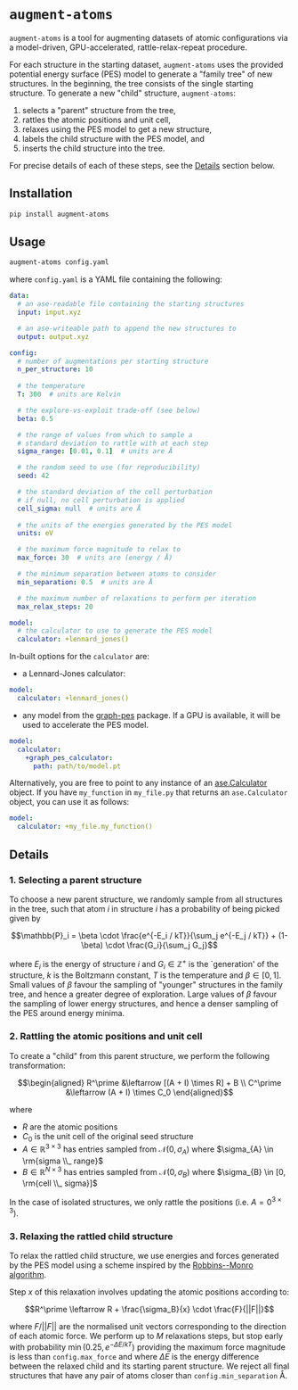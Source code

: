 # `augment-atoms`


`augment-atoms` is a tool for augmenting datasets of atomic configurations via a model-driven, GPU-accelerated, rattle-relax-repeat procedure.

For each structure in the starting dataset, `augment-atoms` uses the provided potential energy surface (PES) model to generate a "family tree" of new structures. 
In the beginning, the tree consists of the single starting structure. 
To generate a new "child" structure, `augment-atoms`:
1. selects a "parent" structure from the tree,
2. rattles the atomic positions and unit cell,
3. relaxes using the PES model to get a new structure,
4. labels the child structure with the PES model, and
5. inserts the child structure into the tree.

For precise details of each of these steps, see the [Details](#details) section below.


## Installation

```bash
pip install augment-atoms
```

## Usage

```bash
augment-atoms config.yaml
```

where `config.yaml` is a YAML file containing the following:

```yaml
data:
  # an ase-readable file containing the starting structures
  input: input.xyz 

  # an ase-writeable path to append the new structures to
  output: output.xyz

config:
  # number of augmentations per starting structure
  n_per_structure: 10
  
  # the temperature
  T: 300  # units are Kelvin

  # the explore-vs-exploit trade-off (see below)
  beta: 0.5

  # the range of values from which to sample a 
  # standard deviation to rattle with at each step
  sigma_range: [0.01, 0.1]  # units are Å

  # the random seed to use (for reproducibility)
  seed: 42

  # the standard deviation of the cell perturbation
  # if null, no cell perturbation is applied
  cell_sigma: null  # units are Å
  
  # the units of the energies generated by the PES model
  units: eV

  # the maximum force magnitude to relax to
  max_force: 30  # units are (energy / Å)

  # the minimum separation between atoms to consider
  min_separation: 0.5  # units are Å

  # the maximum number of relaxations to perform per iteration
  max_relax_steps: 20

model:
  # the calculator to use to generate the PES model
  calculator: +lennard_jones()
```

In-built options for the `calculator` are:

- a Lennard-Jones calculator:
```yaml
model:
  calculator: +lennard_jones()
```
- any model from the [graph-pes](https://github.com/jla-gardner/graph-pes) package. If a GPU is available, it will be used to accelerate the PES model.
```yaml
model:
  calculator:
    +graph_pes_calculator:
      path: path/to/model.pt
```

Alternatively, you are free to point to any instance of an [ase.Calculator](https://wiki.fysik.dtu.dk/ase/ase/calculators/calculator.html) object.
If you have `my_function` in `my_file.py` that returns an `ase.Calculator` object, you can use it as follows:
```yaml
model:
  calculator: +my_file.my_function()
```

## Details

### 1. Selecting a parent structure

To choose a new parent structure, we randomly sample from all structures in the tree, such that atom $i$ in structure $i$ has a probability of being picked given by

$$\mathbb{P}_i = \beta \cdot \frac{e^{-E_i / kT}}{\sum_j e^{-E_j / kT}} + (1-\beta) \cdot \frac{G_i}{\sum_j G_j}$$

where $E_i$ is the energy of structure $i$ and $G_i \in \mathbb{Z}^+$ is the `generation' of the structure, $k$ is the Boltzmann constant, $T$ is the temperature and $\beta \in [0, 1]$.
Small values of $\beta$ favour the sampling of "younger" structures in the family tree, and hence a greater degree of exploration.
Large values of $\beta$ favour the sampling of lower energy structures, and hence a denser sampling of the PES around energy minima.

### 2. Rattling the atomic positions and unit cell

To create a "child" from this parent structure, we perform the following transformation:

$$\begin{aligned}
R^\prime &\leftarrow [(A + I) \times R] + B \\
C^\prime &\leftarrow (A + I) \times C_0
\end{aligned}$$

where 
- $R$ are the atomic positions
- $C_0$ is the unit cell of the original seed structure
- $A \in \mathbb{R}^{3\times 3}$ has entries sampled from $\mathcal{N}(0, \sigma_{A})$ where $\sigma_{A} \in \rm{sigma \\_ range}$
- $B \in \mathbb{R}^{N \times 3}$ has entries sampled from $\mathcal{N}(0, \sigma_{B})$ where $\sigma_{B} \in [0, \rm{cell \\_ sigma}]$

In the case of isolated structures, we only rattle the positions (i.e. $A = 0^{3 \times 3}$).

### 3. Relaxing the rattled child structure

To relax the rattled child structure, we use energies and forces generated by the PES model using a scheme inspired by the [Robbins--Monro algorithm](https://en.wikipedia.org/wiki/Stochastic_approximation).

Step $x$ of this relaxation involves updating the atomic positions according to:

$$R^\prime \leftarrow R + \frac{\sigma_B}{x} \cdot \frac{F}{||F||}$$

where $F/||F||$ are the normalised unit vectors corresponding to the direction of each atomic force.
We perform up to $M$ relaxations steps, but stop early with probability $\min(0.25, e^{-\Delta E / kT})$ providing the maximum force magnitude is less than `config.max_force` and where $\Delta E$ is the energy difference between the relaxed child and its starting parent structure.
We reject all final structures that have any pair of atoms closer than `config.min_separation` Å.
